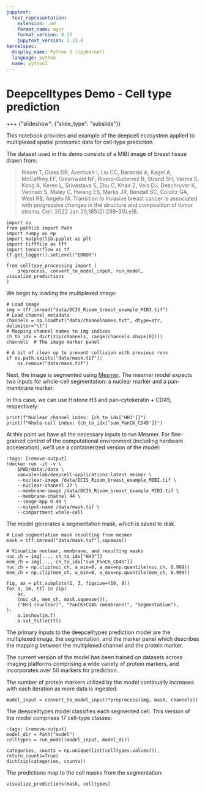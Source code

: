 ```yaml
---
jupytext:
  text_representation:
    extension: .md
    format_name: myst
    format_version: 0.13
    jupytext_version: 1.15.0
kernelspec:
  display_name: Python 3 (ipykernel)
  language: python
  name: python3
---
```


# Deepcelltypes Demo - Cell type prediction

+++ {"slideshow": {"slide_type": "subslide"}}

This notebook provides and example of the deepcell ecosystem applied to
multiplexed spatial proteomic data for cell-type prediction.

The dataset used in this demo consists of a MIBI image of breast tissue drawn
from:

> Risom T, Glass DR, Averbukh I, Liu CC, Baranski A, Kagel A, McCaffrey
> EF, Greenwald NF, Rivero-Gutierrez B, Strand SH, Varma S, Kong A, Keren L,
> Srivastava S, Zhu C, Khair Z, Veis DJ, Deschryver K, Vennam S, Maley C, Hwang
> ES, Marks JR, Bendall SC, Colditz GA, West RB, Angelo M. Transition to invasive
> breast cancer is associated with progressive changes in the structure and
> composition of tumor stroma. Cell. 2022 Jan 20;185(2):299-310.e18.

```{code-cell} ipython3
import os
from pathlib import Path
import numpy as np
import matplotlib.pyplot as plt
import tifffile as tff
import tensorflow as tf
tf.get_logger().setLevel("ERROR")

from celltype_processing import (
    preprocess, convert_to_model_input, run_model, visualize_predictions
)
```

We begin by loading the multiplexed image:

```{code-cell} ipython3
# Load image
img = tff.imread("data/DCIS_Risom_breast_example_MIBI.tif")
# Load channel metadata
channels = np.loadtxt("data/channelnames.txt", dtype=str, delimiter="\t")
# Mapping channel names to img indices
ch_to_idx = dict(zip(channels, range(channels.shape[0])))
channels  # The image marker panel
```

```{code-cell} ipython3
# A bit of clean up to prevent collision with previous runs
if os.path.exists("data/mask.tif"):
    os.remove("data/mask.tif")
```

Next, the image is segmented using [Mesmer](https://pubmed.ncbi.nlm.nih.gov/34795433/).
The mesmer model expects two inputs for whole-cell segmentation: a nuclear
marker and a pan-membrane marker.

In this case, we can use Histone H3 and pan-cytokeratin + CD45, respectively:

```{code-cell} ipython3
print(f"Nuclear channel index: {ch_to_idx['HH3']}")
print(f"Whole-cell index: {ch_to_idx['sum_PanCK_CD45']}")
```

At this point we have all the necessary inputs to run Mesmer. For fine-grained
control of the computational environment (including hardware acceleration),
we'll use a containerized version of the model:

```{code-cell}
:tags: [remove-output]
!docker run -it -v \
    $PWD/data:/data \
    vanvalenlab/deepcell-applications:latest mesmer \
    --nuclear-image /data/DCIS_Risom_breast_example_MIBI.tif \
    --nuclear-channel 27 \
    --membrane-image /data/DCIS_Risom_breast_example_MIBI.tif \
    --membrane-channel 44 \
    --image-mpp 0.49 \
    --output-name /data/mask.tif \
    --compartment whole-cell
```

The model generates a segmentation mask, which is saved to disk.

```{code-cell} ipython3
# Load segmentation mask resulting from mesmer
mask = tff.imread("data/mask.tif").squeeze()
```

```{code-cell} ipython3
# Visualize nuclear, membrane, and resulting masks
nuc_ch = img[..., ch_to_idx["HH3"]]
mem_ch = img[..., ch_to_idx["sum_PanCK_CD45"]]
nuc_ch = np.clip(nuc_ch, a_min=0, a_max=np.quantile(nuc_ch, 0.999))
mem_ch = np.clip(mem_ch, a_min=0, a_max=np.quantile(mem_ch, 0.999))
```

```{code-cell} ipython3
fig, ax = plt.subplots(1, 3, figsize=(10, 8))
for a, im, ttl in zip(
    ax,
    (nuc_ch, mem_ch, mask.squeeze()),
    ("HH3 (nuclear)", "PanCK+CD45 (membrane)", "Segmentation"),
):
    a.imshow(im.T)
    a.set_title(ttl)
```

The primary inputs to the deepcelltypes prediction model are the multiplexed
image, the segmentation, and the marker panel which describes the mapping between
the multiplexed channel and the protein marker.

The current version of the model has been trained on datasets across imaging
platforms comprising a wide variety of protein markers, and incorporates over
50 markers for prediction.

The number of protein markers utilized by the model continually increases with
each iteration as more data is ingested.

```{code-cell} ipython3
model_input = convert_to_model_input(*preprocess(img, mask, channels))
```

The deepcelltypes model classifies each segmented cell. This version of the
model comprises 17 cell-type classes:

```{code-cell} ipython3
:tags: [remove-output]
model_dir = Path("model")
celltypes = run_model(model_input, model_dir)
```

```{code-cell} ipython3
categories, counts = np.unique(list(celltypes.values()), return_counts=True)
dict(zip(categories, counts))
```

The predictions map to the cell masks from the segmentation:

```{code-cell} ipython3
visualize_predictions(mask, celltypes)
```
